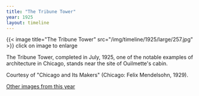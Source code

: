 ```yaml
---
title: "The Tribune Tower"
year: 1925
layout: timeline
---
```


{{< image title="The Tribune Tower" src="/img/timeline/1925/large/257.jpg" >}}
click on image to enlarge

The Tribune Tower, completed in July, 1925, one of the notable examples of architecture in Chicago, stands near the site of Ouilmette's cabin. 

Courtesy of "Chicago and Its Makers" (Chicago: Felix Mendelsohn, 1929).

[Other images from this year](/historical/timeline/1925)